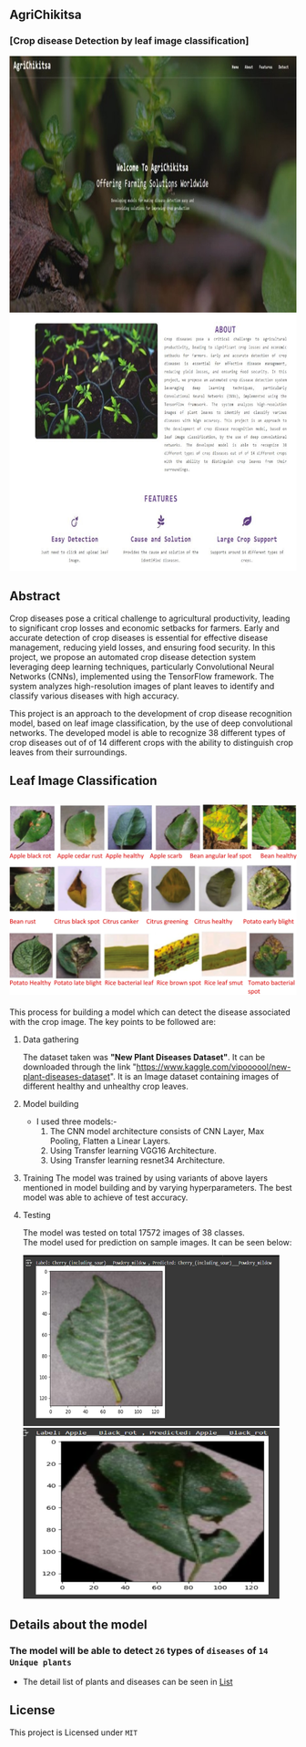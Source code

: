 
## AgriChikitsa
### [Crop disease Detection by leaf image classification]

<div>
   <img src="./Assets/Picture1.jpg" alt="index2" height="450px" width="1100"/>
   <img src="./Assets/Picture2.jpg" alt="index3" height="450px"  width="1100"/>
   </div>

## Abstract

Crop diseases pose a critical challenge to agricultural productivity, leading to significant crop losses and economic setbacks for farmers. 
Early and accurate detection of crop diseases is essential for effective disease management, reducing yield losses, and ensuring food security. 
In this project, we propose an automated crop disease detection system leveraging deep learning techniques, particularly Convolutional Neural 
Networks (CNNs), implemented using the TensorFlow framework. The system analyzes high-resolution images of plant leaves to identify and classify various diseases with high accuracy.

This project is an approach to the development of crop disease recognition model, based on leaf image classification, by the use of deep convolutional networks. The developed model is able to recognize 38 different types of crop diseases out of of 14 different crops with the ability to distinguish crop leaves from their surroundings.

## Leaf Image Classification

## <img src="./Assets/batch.webp" alt="batch of image"/>

This process for building a model which can detect the disease associated with the crop image. The key points to be followed are:

1. Data gathering

   The dataset taken was **"New Plant Diseases Dataset"**. It can be downloaded through the link "https://www.kaggle.com/vipoooool/new-plant-diseases-dataset". It is an Image dataset containing images of different healthy and unhealthy crop leaves.

2. Model building

   - I used three models:-
     1. The CNN model architecture consists of CNN Layer, Max Pooling, Flatten a Linear Layers.
     2. Using Transfer learning VGG16 Architecture.
     3. Using Transfer learning resnet34 Architecture.

3. Training
   The model was trained by using variants of above layers mentioned in model building and by varying hyperparameters. The best model was able to achieve  of test accuracy.

4. Testing

   The model was tested on total 17572 images of 38 classes.<br/>
   The model used for prediction on sample images. It can be seen below:
   

   <div>
   <img src="./Assets/index1.png" alt="index2" height="300px" width="450"/>
   <img src="./Assets/index2.png" alt="index3" height="300px"  width="450"/>
   </div>
<!--

6. Various Model Architecture tried along with Learning Rate and Optimizer and various accuracy obtained with different models.

  <img src="./Assets/models.png" alt="models" /> --> 



## Details about the model

### The model will be able to detect `26` types of `diseases` of `14 Unique plants`

- The detail list of plants and diseases can be seen in [List](Src)
<!--
## Further Work:

- Implementing Image Localisation to find the excat position of the leaf affected .
- Building Recommender system for recommendation of proper presticides and control method for the disease.
- Implementing the appropriate management strategies like fungicide applications and pesticide applications could lead to early
  information on crop health and disease detection.This could facilitate the control of diseases and improve productivity.

## Usage:

- `Flask` : Code for Flask Server and deployment
- `TestImages` : Sample image for model testing
- `Src` : All The source code for building models
- `Models` : All the Pretrained Models of Pytorch
-->
## License

This project is Licensed under `MIT`

